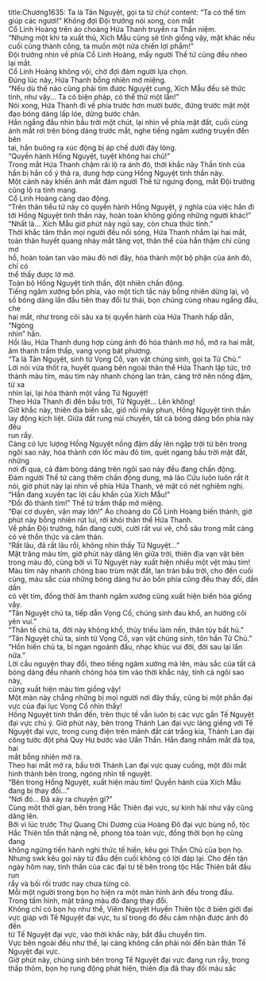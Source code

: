 title:Chương1635: Ta là Tân Nguyệt, gọi ta tử chủ!
content:
“Ta có thể tìm giúp các ngươi!” Không đợi Đội trưởng nói xong, con mắt<br>Cổ Linh Hoàng trên áo choàng Hứa Thanh truyền ra Thần niệm.<br>“Nhưng một khi ta xuất thủ, Xích Mẫu cũng sẽ tỉnh giống vậy, mặt khác nếu<br>cuối cùng thành công, ta muốn một nửa chiến lợi phẩm!”<br>Đội trưởng nhìn về phía Cổ Linh Hoàng, mấy người Thế tử cũng đều nheo<br>lại mắt.<br>Cổ Linh Hoàng không vội, chờ đợi đám người lựa chọn.<br>Đúng lúc này, Hứa Thanh bỗng nhiên mở miệng.<br>“Nếu dù thế nào cũng phải tìm được Nguyệt cung, Xích Mẫu đều sẽ thức<br>tỉnh, như vậy... Ta có biện pháp, có thể thử một lần!”<br>Nói xong, Hứa Thanh đi về phía trước hơn mười bước, đứng trước mặt một<br>đạo bóng dáng lấp lóe, dừng bước chân.<br>Hắn ngẩng đầu nhìn bầu trời một chút, lại nhìn về phía mặt đất, cuối cùng<br>ánh mắt rơi trên bóng dáng trước mắt, nghe tiếng ngâm xướng truyền đến bên<br>tai, hắn buông ra xúc động bị áp chế dưới đáy lòng.<br>“Quyền hành Hồng Nguyệt, tuyệt không hai chủ!”<br>Trong mắt Hứa Thanh chậm rãi lộ ra ánh đỏ, thời khắc này Thần tính của<br>hắn bị hắn cố ý thả ra, dung hợp cùng Hồng Nguyệt tinh thần này.<br>Một cảnh này khiến ánh mắt đám người Thế tử ngưng đọng, mắt Đội trưởng<br>cũng lộ ra tinh mang.<br>Cổ Linh Hoàng càng dao động.<br>“Trên thân tiểu tử này có quyền hành Hồng Nguyệt, ý nghĩa của việc hắn đi<br>tới Hồng Nguyệt tinh thần này, hoàn toàn không giống những người khác!”<br>“Nhất là... Xích Mẫu giờ phút này ngủ say, còn chưa thức tỉnh.”<br>Thời khắc tâm thần mọi người đều nổi sóng, Hứa Thanh nhắm lại hai mắt,<br>toàn thân huyết quang nháy mắt tăng vọt, thân thể của hắn thậm chí cũng mơ<br>hồ, hoàn toàn tan vào màu đỏ nơi đây, hóa thành một bộ phận của ánh đỏ, chỉ có<br>thể thấy được lờ mờ.<br>Toàn bộ Hồng Nguyệt tinh thần, đột nhiên chấn động.<br>Tiếng ngâm xướng bốn phía, vào một tích tắc này bỗng nhiên dừng lại, vô<br>số bóng dáng lần đầu tiên thay đổi tư thái, bọn chúng cùng nhau ngẩng đầu, che<br>hai mắt, như trong cõi sâu xa bị quyền hành của Hứa Thanh hấp dẫn, “Ngóng<br>nhìn” hắn.<br>Hồi lâu, Hứa Thanh dung hợp cùng ánh đỏ hóa thành mơ hồ, mở ra hai mắt,<br>âm thanh trầm thấp, vang vọng bát phương.<br>“Ta là Tân Nguyệt, sinh từ Vọng Cổ, vạn vật chúng sinh, gọi ta Tử Chủ.”<br>Lời nói vừa thốt ra, huyết quang bên ngoài thân thể Hứa Thanh lập tức, trở<br>thành màu tím, màu tím này nhanh chóng lan tràn, càng trở nên nồng đậm, từ xa<br>nhìn lại, lại hóa thành một vầng Tử Nguyệt!<br>Theo Hứa Thanh đi đến bầu trời, Tử Nguyệt... Lên không!<br>Giờ khắc này, thiên địa biến sắc, gió nổi mây phun, Hồng Nguyệt tinh thần<br>lay động kịch liệt. Giữa đất rung núi chuyển, tất cả bóng dáng bốn phía này đều<br>run rẩy.<br>Càng có lực lượng Hồng Nguyệt nồng đậm dấy lên ngập trời từ bên trong<br>ngôi sao này, hóa thành cơn lốc màu đỏ tím, quét ngang bầu trời mặt đất, những<br>nơi đi qua, cả đám bóng dáng trên ngôi sao này đều đang chấn động.<br>Đám người Thế tử càng thêm chấn động dung, mà lão Cửu luôn luôn rất ít<br>nói, giờ phút này lại nhìn về phía Hứa Thanh, vẻ mặt có nét nghiêm nghị.<br>“Hắn đang xuyên tạc lời cầu khẩn của Xích Mẫu!”<br>“Đổi đỏ thành tím!” Thế tử trầm thấp mở miệng.<br>“Đại cơ duyên, vận may lớn!” Áo choàng do Cổ Linh Hoàng biến thành, giờ<br>phút này bỗng nhiên rút lui, rời khỏi thân thể Hứa Thanh.<br>Về phần Đội trưởng, hắn đang cười, cười rất vui vẻ, chỗ sâu trong mắt càng<br>có vẻ thổn thức và cảm thán.<br>“Rất lâu, đã rất lâu rồi, không nhìn thấy Tử Nguyệt...”<br>Mặt trăng màu tím, giờ phút này dâng lên giữa trời, thiên địa vạn vật bên<br>trong màu đỏ, cũng bởi vì Tử Nguyệt này xuất hiện nhiều một vệt màu tím!<br>Màu tím này nhanh chóng bao trùm mặt đất, lan tràn bầu trời, cho đến cuối<br>cùng, màu sắc của những bóng dáng hư ảo bốn phía cũng đều thay đổi, dần dần<br>có vệt tím, đồng thời âm thanh ngâm xướng cũng xuất hiện biến hóa giống vậy.<br>“Tân Nguyệt chủ ta, tiếp dẫn Vọng Cổ, chúng sinh đau khổ, an hưởng cõi<br>yên vui.”<br>“Thân tế chủ ta, đời này không khổ, thủy triều làm nền, thân tủy bất hủ.”<br>“Tân Nguyệt chủ ta, sinh từ Vọng Cổ, vạn vật chúng sinh, tôn hắn Tử Chủ.”<br>“Hồn hiến chủ ta, bỉ ngạn ngoảnh đầu, nhạc khúc vui đời, đời sau lại lần<br>nữa.”<br>Lời cầu nguyện thay đổi, theo tiếng ngâm xướng mà lên, màu sắc của tất cả<br>bóng dáng đều nhanh chóng hóa tím vào thời khắc này, tính cả ngôi sao này,<br>cũng xuất hiện màu tím giống vậy!<br>Một màn này chẳng những bị mọi người nơi đây thấy, cũng bị một phần đại<br>vực của đại lục Vọng Cổ nhìn thấy!<br>Hồng Nguyệt tinh thần đến, trên thực tế vẫn luôn bị các vực gần Tế Nguyệt<br>đại vực chú ý. Giờ phút này, bên trong Thánh Lan đại vực láng giềng với Tế<br>Nguyệt đại vực, trong cung điện trên mảnh đất cát trắng kia, Thánh Lan đại<br>công tước đột phá Quy Hư bước vào Uẩn Thần. Hắn đang nhắm mắt đả tọa, hai<br>mắt bỗng nhiên mở ra.<br>Theo hai mắt mở ra, bầu trời Thánh Lan đại vực quay cuồng, một đôi mắt<br>hình thành bên trong, ngóng nhìn tế nguyệt.<br>“Bên trong Hồng Nguyệt, xuất hiện màu tím! Quyền hành của Xích Mẫu<br>đang bị thay đổi...”<br>“Nơi đó... Đã xảy ra chuyện gì?”<br>Cùng một thời gian, bên trong Hắc Thiên đại vực, sự kinh hãi như vậy cũng<br>dâng lên.<br>Bởi vì lúc trước Thự Quang Chi Dương của Hoàng Đô đại vực bùng nổ, tộc<br>Hắc Thiên tổn thất nặng nề, phong tỏa toàn vực, đồng thời bọn họ cũng đang<br>không ngừng tiến hành nghi thức tế hiến, kêu gọi Thần Chủ của bọn họ.<br>Nhưng swk kêu gọi này từ đầu đến cuối không có lời đáp lại. Cho đến tận<br>ngày hôm nay, tinh thần của các đại tư tế bên trong tộc Hắc Thiên bắt đầu run<br>rẩy và bối rối trước nay chưa từng có.<br>Mỗi một người trong bọn họ hiện ra một màn hình ảnh đều trong đầu.<br>Trong tấm hình, mặt trăng màu đỏ đang thay đổi.<br>Không chỉ có bọn họ như thế, Viêm Nguyệt Huyền Thiên tộc ở biên giới đại<br>vực giáp với Tế Nguyệt đại vực, tu sĩ trong đó đều cảm nhận được ánh đỏ đến<br>từ Tế Nguyệt đại vực, vào thời khắc này, bắt đầu chuyển tím.<br>Vực bên ngoài đều như thế, lại càng không cần phải nói đến bản thân Tế<br>Nguyệt đại vực.<br>Giờ phút này, chúng sinh bên trong Tế Nguyệt đại vực đang run rẩy, trong<br>thấp thỏm, bọn họ rung động phát hiện, thiên địa đã thay đổi màu sắc